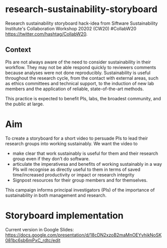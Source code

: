 # research-sustainability-storyboard
Research sustainability storyboard hack-idea from Siftware Sustainability Institute's Collaboration Workshop 20202 (CW20) #CollabW20 https://twitter.com/hashtag/CollabW20.

## Context
PIs are not always aware of the need to consider sustainability in their workflow. They may not be able respond quickly to reviewers comments because analyses were not done reproducibly. Sustainability is useful throughout the research cycle, from the contact with external areas, such as ethics committees and technical support, to the induction of new lab members and the application of reliable, state-of-the-art methods.

This practice is expected to benefit PIs, labs, the broadest community, and the public at large. 
# Aim 
To create a storyboard for a short video to persuade PIs to lead their research groups into working sustainably.
We want the video to
* make clear that work sustainably is useful for them and their research group even if they don’t do software. 
* articulate the imperativesa and benefits of working sustainably in a way PIs will recognise as directly useful to them in terms of saved time/increased productivity or impact or  research integrity
* Signpost resources for their group members and for themselves.

This campaign informs principal investigators (PIs) of the importance of sustainability in both management and research.

# Storyboard implementation
Current version in Google Slides: https://docs.google.com/presentation/d/18cDN2xzoB2maMnOEYvhikNoSK081bc6sb6mPxC_rdtc/edit

